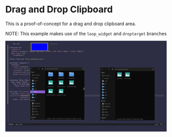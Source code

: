 # Drag and Drop Clipboard

This is a proof-of-concept for a drag and drop clipboard area.

NOTE: This example makes use of the `loop_widget` and `droptarget` branches

<p align="center">
    <img src=".github/preview.gif">
</p>
